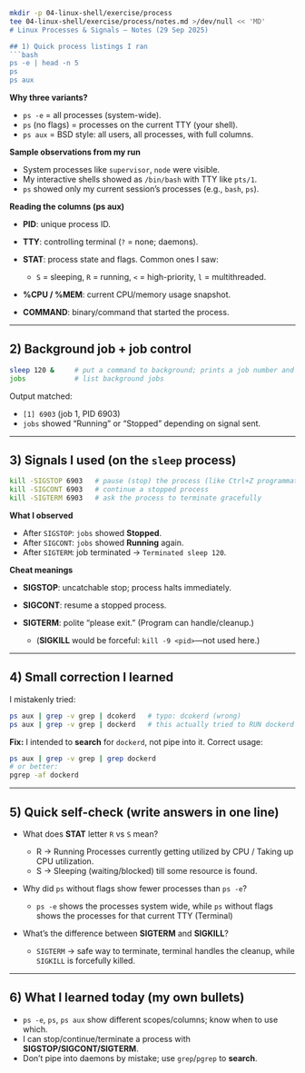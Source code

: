 ````bash
mkdir -p 04-linux-shell/exercise/process
tee 04-linux-shell/exercise/process/notes.md >/dev/null << 'MD'
# Linux Processes & Signals — Notes (29 Sep 2025)

## 1) Quick process listings I ran
```bash
ps -e | head -n 5
ps
ps aux
````

**Why three variants?**

* `ps -e` = all processes (system-wide).
* `ps` (no flags) = processes on the current TTY (your shell).
* `ps aux` = BSD style: all users, all processes, with full columns.

**Sample observations from my run**

* System processes like `supervisor`, `node` were visible.
* My interactive shells showed as `/bin/bash` with TTY like `pts/1`.
* `ps` showed only my current session’s processes (e.g., `bash`, `ps`).

**Reading the columns (ps aux)**

* **PID**: unique process ID.
* **TTY**: controlling terminal (`?` = none; daemons).
* **STAT**: process state and flags. Common ones I saw:

  * `S` = sleeping, `R` = running, `<` = high-priority, `l` = multithreaded.
* **%CPU / %MEM**: current CPU/memory usage snapshot.
* **COMMAND**: binary/command that started the process.

---

## 2) Background job + job control

```bash
sleep 120 &     # put a command to background; prints a job number and PID
jobs            # list background jobs
```

Output matched:

* `[1] 6903` (job 1, PID 6903)
* `jobs` showed “Running” or “Stopped” depending on signal sent.

---

## 3) Signals I used (on the `sleep` process)

```bash
kill -SIGSTOP 6903   # pause (stop) the process (like Ctrl+Z programmatically)
kill -SIGCONT 6903   # continue a stopped process
kill -SIGTERM 6903   # ask the process to terminate gracefully
```

**What I observed**

* After `SIGSTOP`: `jobs` showed **Stopped**.
* After `SIGCONT`: `jobs` showed **Running** again.
* After `SIGTERM`: job terminated → `Terminated sleep 120`.

**Cheat meanings**

* **SIGSTOP**: uncatchable stop; process halts immediately.
* **SIGCONT**: resume a stopped process.
* **SIGTERM**: polite “please exit.” (Program can handle/cleanup.)

  * (**SIGKILL** would be forceful: `kill -9 <pid>`—not used here.)

---

## 4) Small correction I learned

I mistakenly tried:

```bash
ps aux | grep -v grep | dcokerd   # typo: dcokerd (wrong) 
ps aux | grep -v grep | dockerd   # this actually tried to RUN dockerd reading stdin (also wrong)
```

**Fix:** I intended to **search** for `dockerd`, not pipe into it. Correct usage:

```bash
ps aux | grep -v grep | grep dockerd
# or better:
pgrep -af dockerd
```

---

## 5) Quick self-check (write answers in one line)

* What does **STAT** letter `R` vs `S` mean?
    * R -> Running Processes currently getting utilized by CPU / Taking up CPU utilization.
    * S -> Sleeping (waiting/blocked) till some resource is found.

* Why did `ps` without flags show fewer processes than `ps -e`?
    *  `ps -e` shows the processes system wide, while `ps` without flags shows the processes for that current TTY (Terminal)
* What’s the difference between **SIGTERM** and **SIGKILL**?
    * `SIGTERM` -> safe way to terminate, terminal handles the cleanup, while `SIGKILL` is forcefully killed.

---

## 6) What I learned today (my own bullets)

* `ps -e`, `ps`, `ps aux` show different scopes/columns; know when to use which.
* I can stop/continue/terminate a process with **SIGSTOP/SIGCONT/SIGTERM**.
* Don’t pipe into daemons by mistake; use `grep`/`pgrep` to **search**.


